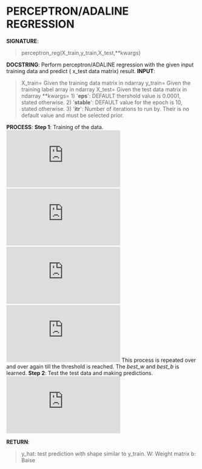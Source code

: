 # PERCEPTRON/ADALINE REGRESSION

**SIGNATURE**: 
>perceptron_reg(X_train,y_train,X_test,**kwargs)

**DOCSTRING**:
Perform perceptron/ADALINE regression with the given input training data and predict ( x_test data matrix) result.
**INPUT**:
>X_train= Given the training data matrix in ndarray
y_train= Given the training label array in ndarray
X_test= Given the test data matrix in ndarray
**kwargs= 1) '**eps**': DEFAULT thershold value is 0.0001, stated otherwise. 2) '**stable**': DEFAULT value for the epoch is 10, stated otherwise. 3) '**itr**': Number of iterations to run by. Their is no default value and must be selected prior.

**PROCESS**:
**Step 1**: Training of the data.
&nbsp;&nbsp;&nbsp;&nbsp;&nbsp;&nbsp;&nbsp;&nbsp;&nbsp;&nbsp;&nbsp;&nbsp;&nbsp;![](http://latex.codecogs.com/gif.latex?%5Cwidehat%7By%7D%3DW%5E%7BT%7DX&plus;b)
&nbsp;&nbsp;&nbsp;&nbsp;&nbsp;&nbsp;&nbsp;&nbsp;&nbsp;&nbsp;&nbsp;&nbsp;&nbsp;![](http://latex.codecogs.com/gif.latex?error%3Dy-%5Chat%7By%7D)
&nbsp;&nbsp;&nbsp;&nbsp;&nbsp;&nbsp;&nbsp;&nbsp;&nbsp;&nbsp;&nbsp;&nbsp;&nbsp;![](http://latex.codecogs.com/gif.latex?W%3DW&plus;error%5Ccdot%20X)
&nbsp;&nbsp;&nbsp;&nbsp;&nbsp;&nbsp;&nbsp;&nbsp;&nbsp;&nbsp;&nbsp;&nbsp;&nbsp;![](http://latex.codecogs.com/gif.latex?b%3Db&plus;error)
This process is repeated over and over again till the threshold is reached. The *best_w* and *best_b* is learned.
**Step 2**: Test the test data and making predictions.
&nbsp;&nbsp;&nbsp;&nbsp;&nbsp;&nbsp;&nbsp;&nbsp;&nbsp;&nbsp;&nbsp;&nbsp;&nbsp;![](http://latex.codecogs.com/gif.latex?%5Cwidehat%7By%7D%3DW%5E%7BT%7D%5Cbullet%20xtest%5E%7BT%7D&plus;b)

**RETURN**: 
>y_hat: test prediction with shape similar to y_train.
W: Weight matrix
b: Baise